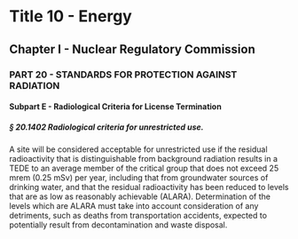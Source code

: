 
# Title 10 - Energy
## Chapter I - Nuclear Regulatory Commission
### PART 20 - STANDARDS FOR PROTECTION AGAINST RADIATION
#### Subpart E - Radiological Criteria for License Termination
##### § 20.1402 Radiological criteria for unrestricted use.

A site will be considered acceptable for unrestricted use if the residual radioactivity that is distinguishable from background radiation results in a TEDE to an average member of the critical group that does not exceed 25 mrem (0.25 mSv) per year, including that from groundwater sources of drinking water, and that the residual radioactivity has been reduced to levels that are as low as reasonably achievable (ALARA). Determination of the levels which are ALARA must take into account consideration of any detriments, such as deaths from transportation accidents, expected to potentially result from decontamination and waste disposal.
